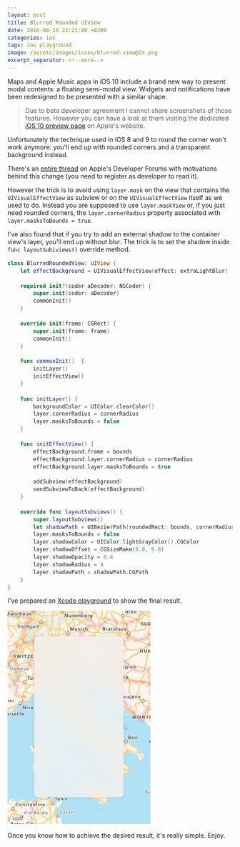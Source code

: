 ```yaml
---
layout: post
title: Blurred Rounded UIView
date: 2016-08-10 22:21:00 +0200
categories: ios
tags: ios playground
image: /assets/images/icons/blurred-view@2x.png
excerpt_separator: <!--more-->
---
```


Maps and Apple Music apps in iOS 10 include a brand new way to present modal contents: a floating semi-modal view. Widgets and notifications have been redesigned to be presented with a similar shape.

> Due to beta developer agreement I cannot share screenshots of those features. However you can have a look at them visiting the dedicated [iOS 10 preview page](http://www.apple.com/ios/ios10-preview/) on Apple's website.

Unfortunately the technique used in iOS 8 and 9 to round the corner won't work anymore: you'll end up with rounded corners and a transparent background instead.

There's an [entire thread](https://forums.developer.apple.com/message/159201#159201) on Apple's Developer Forums with motivations behind this change (you need to register as developer to read it).

However the trick is to avoid using `layer.mask` on the view that contains the `UIVisualEffectView` as subview or on the `UIVisualEffectView` itself as we used to do. Instead you are supposed to use `layer.maskView` or, if you just need rounded corners, the `layer.cornerRadius` property associated with `layer.masksToBounds = true`.

I've also found that if you try to add an external shadow to the container view's layer, you'll end up without blur. The trick is to set the shadow inside `func layoutSubiviews()` override method.

<!--more-->

```swift
class BlurredRoundedView: UIView {
    let effectBackground = UIVisualEffectView(effect: extraLightBlur)

    required init?(coder aDecoder: NSCoder) {
        super.init(coder: aDecoder)
        commonInit()
    }

    override init(frame: CGRect) {
        super.init(frame: frame)
        commonInit()
    }

    func commonInit()  {
        initLayer()
        initEffectView()
    }

    func initLayer() {
        backgroundColor = UIColor.clearColor()
        layer.cornerRadius = cornerRadius
        layer.masksToBounds = false
    }

    func initEffectView() {
        effectBackground.frame = bounds
        effectBackground.layer.cornerRadius = cornerRadius
        effectBackground.layer.masksToBounds = true

        addSubview(effectBackground)
        sendSubviewToBack(effectBackground)
    }

    override func layoutSubviews() {
        super.layoutSubviews()
        let shadowPath = UIBezierPath(roundedRect: bounds, cornerRadius: cornerRadius)
        layer.masksToBounds = false
        layer.shadowColor = UIColor.lightGrayColor().CGColor
        layer.shadowOffset = CGSizeMake(0.0, 0.0)
        layer.shadowOpacity = 0.4
        layer.shadowRadius = 4
        layer.shadowPath = shadowPath.CGPath
    }
}
```

I've prepared an [Xcode playground](/g/blurred-rounded-view.zip) to show the final result.

![Final Rounded Blurred View](/assets/images/rounded-blurred-uiview.jpg#center320)

Once you know how to achieve the desired result, it's really simple. Enjoy.
